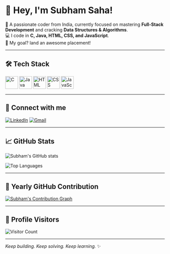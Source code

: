 # 👋 Hey, I'm Subham Saha!

🚀 A passionate coder from India, currently focused on mastering **Full-Stack Development** and cracking **Data Structures & Algorithms**.  
💻 I code in **C, Java, HTML, CSS, and JavaScript**.  
🎯 My goal? land an awesome placement!

---

## 🛠️ Tech Stack

<p align="left">
  <img src="https://cdn.jsdelivr.net/gh/devicons/devicon/icons/c/c-original.svg" alt="C" width="40" height="40"/>
  <img src="https://cdn.jsdelivr.net/gh/devicons/devicon/icons/java/java-original.svg" alt="Java" width="40" height="40"/>
  <img src="https://cdn.jsdelivr.net/gh/devicons/devicon/icons/html5/html5-original.svg" alt="HTML" width="40" height="40"/>
  <img src="https://cdn.jsdelivr.net/gh/devicons/devicon/icons/css3/css3-original.svg" alt="CSS" width="40" height="40"/>
  <img src="https://cdn.jsdelivr.net/gh/devicons/devicon/icons/javascript/javascript-original.svg" alt="JavaScript" width="40" height="40"/>
</p>

---

## 🔗 Connect with me

[![LinkedIn](https://img.shields.io/badge/LinkedIn-blue?style=flat&logo=linkedin&logoColor=white)](https://www.linkedin.com/in/subham-saha-a63b9b26b)
[![Gmail](https://img.shields.io/badge/Gmail-D14836?style=flat&logo=gmail&logoColor=white)](mailto:subham42cse@gmail.com)

---

## 📈 GitHub Stats

![Subham's GitHub stats](https://github-readme-stats.vercel.app/api?username=subhsa190&show_icons=true&theme=radical)

![Top Languages](https://github-readme-stats.vercel.app/api/top-langs/?username=subhsa190&layout=compact&theme=tokyonight)

---

## 📅 Yearly GitHub Contribution

<!-- GitHub Heatmap style contribution graph like Hitesh Choudhary -->
[![Subham's Contribution Graph](https://github-contribution-graph.vercel.app/api?username=subhsa190&theme=github-dark)](https://github.com/subhsa190)

---

## 👀 Profile Visitors

![Visitor Count](https://komarev.com/ghpvc/?username=subhsa190&color=blue&style=flat)

---

_Keep building. Keep solving. Keep learning._ ✨  
